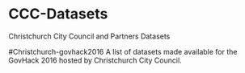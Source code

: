 # CCC-Datasets
Christchurch City Council and Partners Datasets

#Christchurch-govhack2016
A list of datasets made available for the GovHack 2016 hosted by Christchurch City Council.
